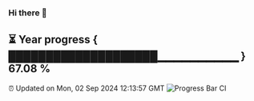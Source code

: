 ### Hi there 👋
⏳ Year progress { ████████████████████▁▁▁▁▁▁▁▁▁▁ } 67.08 %
---
⏰ Updated on Mon, 02 Sep 2024 12:13:57 GMT
![Progress Bar CI](https://github.com/Moyi321/Moyi321/workflows/Progress%20Bar%20CI/badge.svg)
